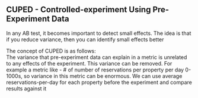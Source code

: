 ## CUPED - Controlled-experiment Using Pre-Experiment Data ##

In any AB test, it becomes important to detect small effects. The idea is that if you reduce variance, then you can identify small effects better

The concept of CUPED is as follows:\
The variance that pre-experiment data can explain in a metric is unrelated to any effects of the experiment. This variance can be removed. For example a metric like - # of number of reservations per property per day 0- 1000s, so variance in this metric can be enormous.  We can use average reservations-per-day for each property before the experiment and compare results against it
